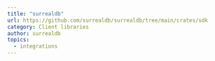 ```yaml
---
title: "surrealdb"
url: https://github.com/surrealdb/surrealdb/tree/main/crates/sdk
category: Client libraries
author: surrealdb
topics:
  - integrations
---
```


